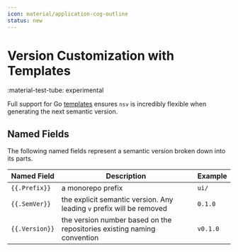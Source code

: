 ```yaml
---
icon: material/application-cog-outline
status: new
---
```


# Version Customization with Templates

<span class="rounded-pill">:material-test-tube: experimental</span>

Full support for Go [templates](https://pkg.go.dev/text/template) ensures `nsv` is incredibly flexible when generating the next semantic version.

## Named Fields

The following named fields represent a semantic version broken down into its parts.

| Named Field    | Description                                                             | Example  |
| -------------- | ----------------------------------------------------------------------- | -------- |
| `{{.Prefix}}`  | a monorepo prefix                                                       | `ui/`    |
| `{{.SemVer}}`  | the explicit semantic version. Any leading `v` prefix will be removed   | `0.1.0`  |
| `{{.Version}}` | the version number based on the repositories existing naming convention | `v0.1.0` |
